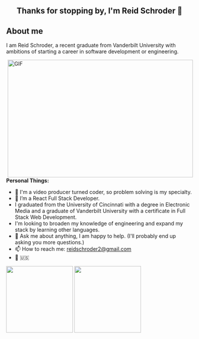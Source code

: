 <h2 align="center"> Thanks for stopping by, I'm Reid Schroder 👋<h2>

  
  
 <h2>About me</h2>

I am Reid Schroder, a recent graduate from Vanderbilt University with ambitions of starting a career in software development or engineering.    

  
  <img align="right" alt="GIF" src="https://github.com/reidschroder/reidschroder/blob/main/lofi-coding.gif" width="500" height="318" />
  

**Personal Things:**

- :movie_camera: I'm a video producer turned coder, so problem solving is my specialty. 
- 🚀 I’m a React Full Stack Developer. 
- I graduated from the University of Cincinnati with a degree in Electronic Media and a graduate of Vanderbilt University with a certificate in Full Stack Web Development.
- I'm looking to broaden my knowledge of engineering and expand my stack by learning other languages.
- 💬 Ask me about anything, I am happy to help. 
  (I'll probably end up asking you more questions.)
- 📫 How to reach me: reidschroder2@gmail.com
- :round_pushpin: :us: 


  
<p>  
  <img height="180em" src="https://github-readme-stats.vercel.app/api?username=reidschroder&show_icons=true&hide_border=true&&count_private=true&include_all_commits=true" />
    <img height="180em" src="https://github-readme-stats.vercel.app/api/top-langs/?username=reidschroder&exclude_repo=KNN-Image-Classification&show_icons=true&hide_border=true&layout=compact&langs_count=8"/>
  </p>
<!--
**reidschroder/reidschroder** is a ✨ _special_ ✨ repository because its `README.md` (this file) appears on your GitHub profile.

Here are some ideas to get you started:

- 🔭 I’m currently working on ...
- 🌱 I’m currently learning ...
- 👯 I’m looking to collaborate on ...
- 🤔 I’m looking for help with ...
- 💬 Ask me about ...
- 📫 How to reach me: ...
- 😄 Pronouns: ...
- ⚡ Fun fact: ...
-->
